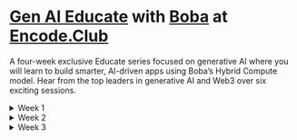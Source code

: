 # [Gen AI Educate](https://www.encode.club/generative-ai-educate-series/) with [Boba](https://boba.network/) at [Encode.Club](https://www.encode.club)

A four-week exclusive Educate series focused on generative AI where you will learn to build smarter, AI-driven apps using Boba’s Hybrid Compute model. Hear from the top leaders in generative AI and Web3 over six exciting sessions. 

<details>
<summary>Week 1</summary>

> 21st Jan | [Integrating AI with Boba Network's HybridCompute](https://www.youtube.com/watch?v=BdCGZCuLC7M)
>
> [Kevin Riedl](https://www.linkedin.com/in/wsdt/) and [Alan Chiu](https://www.linkedin.com/in/alanchiu/) from [Enya Labs](https://www.linkedin.com/company/enyalabs) explore AI integration with [Boba Network](https://boba.network/)’s hybrid compute, offering technical insights and practical use cases.

> 23rd Jan | [A Brief Introduction to LLMs](https://www.youtube.com/watch?v=QIFrhP640nE)
>
> [Gabor Angeli](https://www.linkedin.com/in/gabor-angeli-468ab6a/) from [Google Gemini](https://gemini.google.com) leads a hands-on session on EVM smart contracts, covering setup, tools like Hardhat, and deploying a simple contract.

</details>

<details>
<summary>Week 2</summary>

> 28th Jan | [Implementing HybridCompute in CodeCaster](https://www.youtube.com/watch?v=RO1umF-PTiI)
>
> Discover how [CodeCaster](https://github.com/bobanetwork/aa-hc-CodeCaster) leverages [Hybrid Compute](https://docs.boba.network/hc/index) to bridge smart contracts with off-chain data and services, enabling developers to build smarter, more dynamic applications with [Souradeep Das](https://www.linkedin.com/in/souradeep-das/).

> 30th Jan | [Developing PresiBot with HybridCompute]()
>
> ​PresiBot is a political simulation game that engages users in real-world decision-making scenarios, with AI generating challenges based on current events—like managing inflation. Learn how Hybrid Compute enables PresiBot to access off-chain data and services, bringing these dynamic scenarios to life.

</details>

<details>
<summary>Week 3</summary>

> 4th Feb | [The New Age of Data Transformation]()

> 6th Feb | [From Ideas to Apps: Building with OpenAI’s GPT Models]()

</details>
